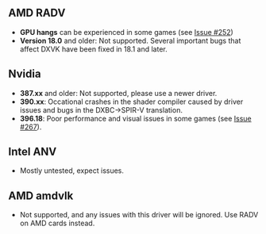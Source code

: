 ## AMD RADV
- **GPU hangs** can be experienced in some games (see [Issue #252](https://github.com/doitsujin/dxvk/issues/252))
- **Version 18.0** and older: Not supported. Several important bugs that affect DXVK have been fixed in 18.1 and later.

## Nvidia
- **387.xx** and older: Not supported, please use a newer driver.
- **390.xx**: Occational crashes in the shader compiler caused by driver issues and bugs in the DXBC->SPIR-V translation.
- **396.18**: Poor performance and visual issues in some games (see [Issue #267](https://github.com/doitsujin/dxvk/issues/267)).

## Intel ANV
- Mostly untested, expect issues.

## AMD amdvlk
- Not supported, and any issues with this driver will be ignored. Use RADV on AMD cards instead.